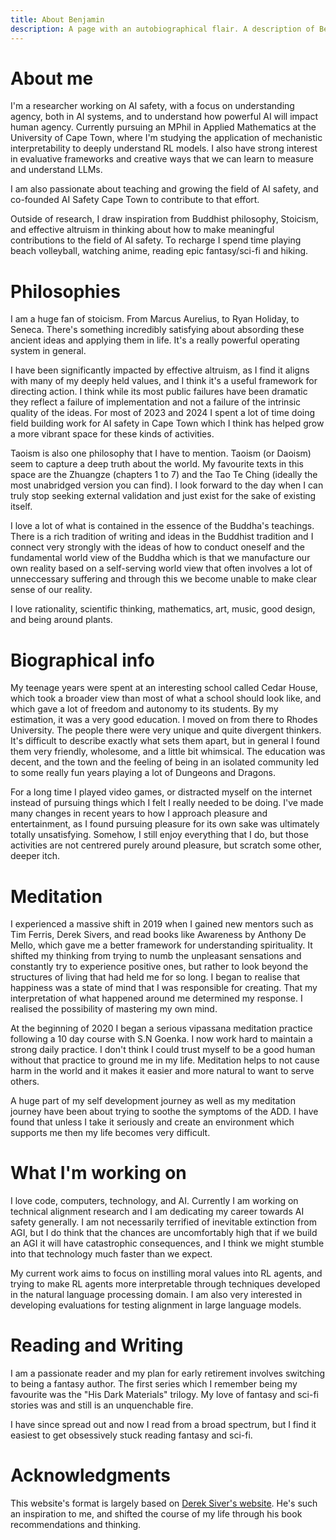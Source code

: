 ```yaml
---
title: About Benjamin
description: A page with an autobiographical flair. A description of Benjamin.
---
```


# About me 

I'm a researcher working on AI safety, with a focus on understanding agency, both in AI systems, and to understand how powerful AI will impact human agency. Currently pursuing an MPhil in Applied Mathematics at the University of Cape Town, where I'm studying the application of mechanistic interpretability to deeply understand RL models. I also have strong interest in evaluative frameworks and creative ways that we can learn to measure and understand LLMs.

I am also passionate about teaching and growing the field of AI safety, and co-founded AI Safety Cape Town to contribute to that effort. 

Outside of research, I draw inspiration from Buddhist philosophy, Stoicism, and effective altruism in thinking about how to make meaningful contributions to the field of AI safety. To recharge I spend time playing beach volleyball, watching anime, reading epic fantasy/sci-fi and hiking. 

# Philosophies
I am a huge fan of stoicism. From Marcus Aurelius, to Ryan Holiday, to Seneca. There's something incredibly satisfying about absording these ancient ideas and applying them in life. It's a really powerful operating system in general.

I have been significantly impacted by effective altruism, as I find it aligns with many of my deeply held values, and I think it's a useful framework for directing action. I think while its most public failures have been dramatic they reflect a failure of implementation and not a failure of the intrinsic quality of the ideas. For most of 2023 and 2024 I spent a lot of time doing field building work for AI safety in Cape Town which I think has helped grow a more vibrant space for these kinds of activities.

Taoism is also one philosophy that I have to mention. Taoism (or Daoism) seem to capture a deep truth about the world. My favourite texts in this space are the Zhuangze (chapters 1 to 7) and the Tao Te Ching (ideally the most unabridged version you can find). I look forward to the day when I can truly stop seeking external validation and just exist for the sake of existing itself.

I love a lot of what is contained in the essence of the Buddha's teachings. There is a rich tradition of writing and ideas in the Buddhist tradition and I connect very strongly with the ideas of how to conduct oneself and the fundamental world view of the Buddha which is that we manufacture our own reality based on a self-serving world view that often involves a lot of unneccessary suffering and through this we become unable to make clear sense of our reality.

I love rationality, scientific thinking, mathematics, art, music, good design, and being around plants.

# Biographical info

My teenage years were spent at an interesting school called Cedar House, which took a broader view than most of what a school should look like, and which gave a lot of freedom and autonomy to its students. By my estimation, it was a very good education. I moved on from there to Rhodes University. The people there were very unique and quite divergent thinkers. It's difficult to describe exactly what sets them apart, but in general I found them very friendly, wholesome, and a little bit whimsical. The education was decent, and the town and the feeling of being in an isolated community led to some really fun years playing a lot of Dungeons and Dragons.

For a long time I played video games, or distracted myself on the internet instead of pursuing things which I felt I really needed to be doing. I've made many changes in recent years to how I approach pleasure and entertainment, as I found pursuing pleasure for its own sake was ultimately totally unsatisfying. Somehow, I still enjoy everything that I do, but those activities are not centrered purely around pleasure, but scratch some other, deeper itch.

# Meditation

 I experienced a massive shift in 2019 when I gained new mentors such as Tim Ferris, Derek Sivers, and read books like Awareness by Anthony De Mello, which gave me a better framework for understanding spirituality. It shifted my thinking from trying to numb the unpleasant sensations and constantly try to experience positive ones, but rather to look beyond the structures of living that had held me for so long. I began to realise that happiness was a state of mind that I was responsible for creating. That my interpretation of what happened around me determined my response. I realised the possibility of mastering my own mind.
 

At the beginning of 2020 I began a serious vipassana meditation practice following a 10 day course with S.N Goenka. I now work hard to maintain a strong daily practice. I don't think I could trust myself to be a good human without that practice to ground me in my life. Meditation helps to not cause harm in the world and it makes it easier and more natural to want to serve others. 

A huge part of my self development journey as well as my meditation journey have been about trying to soothe the symptoms of the ADD. I have found that unless I take it seriously and create an environment which supports me then my life becomes very difficult.

# What I'm working on
I love code, computers, technology, and AI. Currently I am working on technical alignment research and I am dedicating my career towards AI safety generally. I am not necessarily terrified of inevitable extinction from AGI, but I do think that the chances are uncomfortably high that if we build an AGI it will have catastrophic consequences, and I think we might stumble into that technology much faster than we expect. 

My current work aims to focus on instilling moral values into RL agents, and trying to make RL agents more interpretable through techniques developed in the natural language processing domain. I am also very interested in developing evaluations for testing alignment in large language models.

# Reading and Writing
I am a passionate reader and my plan for early retirement involves switching to being a fantasy author. The first series which I remember being my favourite was the "His Dark Materials" trilogy. My love of fantasy and sci-fi stories was and still is an unquenchable fire. 

I have since spread out and now I read from a broad spectrum, but I find it easiest to get obsessively stuck reading fantasy and sci-fi.

# Acknowledgments
This website's format is largely based on [Derek Siver's website](https://sive.rs/). He's such an inspiration to me, and shifted the course of my life through his book recommendations and thinking. 
